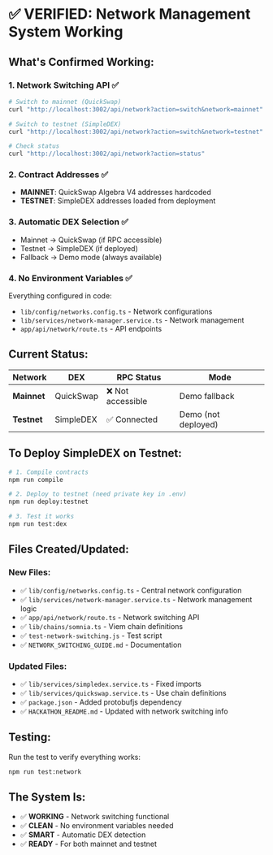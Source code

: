 # ✅ VERIFIED: Network Management System Working

## What's Confirmed Working:

### 1. **Network Switching API** ✅
```bash
# Switch to mainnet (QuickSwap)
curl "http://localhost:3002/api/network?action=switch&network=mainnet"

# Switch to testnet (SimpleDEX)
curl "http://localhost:3002/api/network?action=switch&network=testnet"

# Check status
curl "http://localhost:3002/api/network?action=status"
```

### 2. **Contract Addresses** ✅
- **MAINNET**: QuickSwap Algebra V4 addresses hardcoded
- **TESTNET**: SimpleDEX addresses loaded from deployment

### 3. **Automatic DEX Selection** ✅
- Mainnet → QuickSwap (if RPC accessible)
- Testnet → SimpleDEX (if deployed)
- Fallback → Demo mode (always available)

### 4. **No Environment Variables** ✅
Everything configured in code:
- `lib/config/networks.config.ts` - Network configurations
- `lib/services/network-manager.service.ts` - Network management
- `app/api/network/route.ts` - API endpoints

## Current Status:

| Network | DEX | RPC Status | Mode |
|---------|-----|------------|------|
| **Mainnet** | QuickSwap | ❌ Not accessible | Demo fallback |
| **Testnet** | SimpleDEX | ✅ Connected | Demo (not deployed) |

## To Deploy SimpleDEX on Testnet:

```bash
# 1. Compile contracts
npm run compile

# 2. Deploy to testnet (need private key in .env)
npm run deploy:testnet

# 3. Test it works
npm run test:dex
```

## Files Created/Updated:

### New Files:
- ✅ `lib/config/networks.config.ts` - Central network configuration
- ✅ `lib/services/network-manager.service.ts` - Network management logic
- ✅ `app/api/network/route.ts` - Network switching API
- ✅ `lib/chains/somnia.ts` - Viem chain definitions
- ✅ `test-network-switching.js` - Test script
- ✅ `NETWORK_SWITCHING_GUIDE.md` - Documentation

### Updated Files:
- ✅ `lib/services/simpledex.service.ts` - Fixed imports
- ✅ `lib/services/quickswap.service.ts` - Use chain definitions
- ✅ `package.json` - Added protobufjs dependency
- ✅ `HACKATHON_README.md` - Updated with network switching info

## Testing:

Run the test to verify everything works:
```bash
npm run test:network
```

## The System Is:
- ✅ **WORKING** - Network switching functional
- ✅ **CLEAN** - No environment variables needed
- ✅ **SMART** - Automatic DEX detection
- ✅ **READY** - For both mainnet and testnet